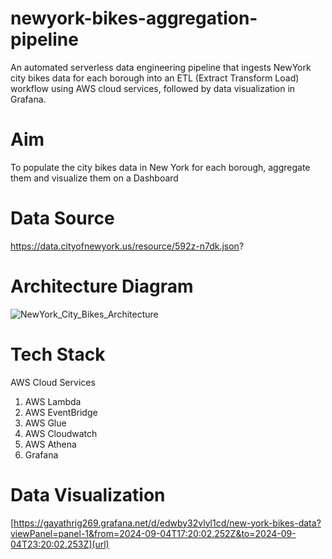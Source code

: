 # newyork-bikes-aggregation-pipeline
An automated serverless data engineering pipeline that ingests NewYork city bikes data for each borough into an ETL (Extract Transform Load) workflow using AWS cloud services, followed by data visualization in Grafana.

# Aim
To populate the city bikes data in New York for each borough, aggregate them and visualize them on a Dashboard


# Data Source
https://data.cityofnewyork.us/resource/592z-n7dk.json?


# Architecture Diagram
![NewYork_City_Bikes_Architecture](https://github.com/user-attachments/assets/cd1f680a-7cd7-48c7-bd92-b6cf2f5b8db6)

# Tech Stack
AWS Cloud Services
1. AWS Lambda
2. AWS EventBridge
3. AWS Glue
4. AWS Cloudwatch
5. AWS Athena
6. Grafana


# Data Visualization
[https://gayathrig269.grafana.net/d/edwby32vlyl1cd/new-york-bikes-data?viewPanel=panel-1&from=2024-09-04T17:20:02.252Z&to=2024-09-04T23:20:02.253Z](url)

